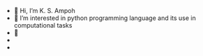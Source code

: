 - 👋 Hi, I’m K. S. Ampoh
- 👀 I’m interested in python programming language and its use in computational tasks
- 🌱 
- 
- 

<!---
askenny00/askenny00 is a ✨ special ✨ repository because its `README.md` (this file) appears on your GitHub profile.
You can click the Preview link to take a look at your changes.
--->
